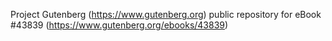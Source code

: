 Project Gutenberg (https://www.gutenberg.org) public repository for eBook #43839 (https://www.gutenberg.org/ebooks/43839)
